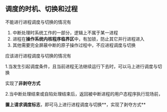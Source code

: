## 调度的时机、切换和过程

不能进行进程调度与切换的情况有

1. 中断处理时系统工作的一部分，逻辑上不属于某一进程
2. 进程在**操作系统内核程序临界区**中，有加锁，防止其它并行进程进入
3. 其他需要完全屏蔽中断的原子操作过程中，不应进程调度与切换

应该进行进程调度与切换的情况有

1.当发生引起调度条件，且当前进程无法继续运行下去时，可以马上进行调度与切换

实现了**非剥夺方式**

2.当中断处理结束或自陷处理结束后，返回被中断进程的用户态程序执行现场前，

**置上请求调度标志**，即可马上进行进程调度与切换**，实现了剥夺方式**